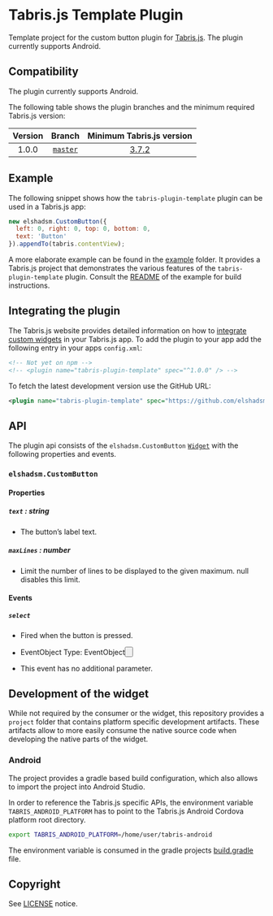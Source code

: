 # Tabris.js Template Plugin

Template project for the custom button plugin for [Tabris.js](https://tabrisjs.com). The plugin currently supports Android.

## Compatibility

The plugin currently supports Android. 

The following table shows the plugin branches and the minimum required Tabris.js version:

| Version | Branch | Minimum Tabris.js version |
|:---:|:---:|:---:|
| 1.0.0 | [`master`](https://github.com/eclipsesource/tabris-plugin-wirecard-epos/tree/master) | [3.7.2](https://github.com/eclipsesource/tabris-js/releases/tag/v3.7.2) |

## Example

The following snippet shows how the `tabris-plugin-template` plugin can be used in a Tabris.js app:

```js
new elshadsm.CustomButton({
  left: 0, right: 0, top: 0, bottom: 0,
  text: 'Button'
}).appendTo(tabris.contentView);
```

A more elaborate example can be found in the [example](.example/) folder. It provides a Tabris.js project that demonstrates the various features of the `tabris-plugin-template` plugin. Consult the [README](example/README.md) of the example for build instructions.

## Integrating the plugin

The Tabris.js website provides detailed information on how to [integrate custom widgets](https://tabrisjs.com/documentation/latest/build#adding-plugins) in your Tabris.js app. To add the plugin to your app add the following entry in your apps `config.xml`:

```xml
<!-- Not yet on npm -->
<!-- <plugin name="tabris-plugin-template" spec="^1.0.0" /> -->
```

To fetch the latest development version use the GitHub URL:

```xml
<plugin name="tabris-plugin-template" spec="https://github.com/elshadsm/tabris-plugin-template.git" />
```

## API

The plugin api consists of the `elshadsm.CustomButton` [`Widget`](http://docs.tabris.com/latest/api/Widget.html) with the following properties and events.

### `elshadsm.CustomButton`

#### Properties

##### `text` : _string_

* The button’s label text.

##### `maxLines` : _number_

* Limit the number of lines to be displayed to the given maximum. null disables this limit.

#### Events

##### `select`

* Fired when the button is pressed.

* EventObject Type: EventObject<Button>

* This event has no additional parameter.

## Development of the widget

While not required by the consumer or the widget, this repository provides a `project` folder that contains platform specific development artifacts. These artifacts allow to more easily consume the native source code when developing the native parts of the widget.

### Android

The project provides a gradle based build configuration, which also allows to import the project into Android Studio.

In order to reference the Tabris.js specific APIs, the environment variable `TABRIS_ANDROID_PLATFORM` has to point to the Tabris.js Android Cordova platform root directory.

```bash
export TABRIS_ANDROID_PLATFORM=/home/user/tabris-android
```

The environment variable is consumed in the gradle projects [build.gradle](project/android/build.gradle) file.

## Copyright

 See [LICENSE](LICENSE) notice.
